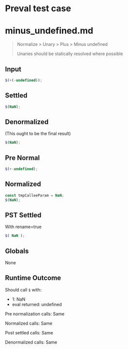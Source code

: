 # Preval test case

# minus_undefined.md

> Normalize > Unary > Plus > Minus undefined
>
> Unaries should be statically resolved where possible

## Input

`````js filename=intro
$(+(-undefined));
`````

## Settled


`````js filename=intro
$(NaN);
`````

## Denormalized
(This ought to be the final result)

`````js filename=intro
$(NaN);
`````

## Pre Normal


`````js filename=intro
$(+-undefined);
`````

## Normalized


`````js filename=intro
const tmpCalleeParam = NaN;
$(NaN);
`````

## PST Settled
With rename=true

`````js filename=intro
$( NaN );
`````

## Globals

None

## Runtime Outcome

Should call `$` with:
 - 1: NaN
 - eval returned: undefined

Pre normalization calls: Same

Normalized calls: Same

Post settled calls: Same

Denormalized calls: Same
